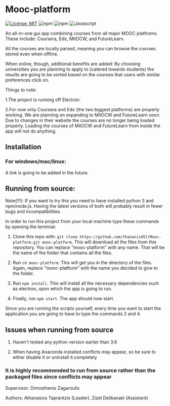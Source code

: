 # Mooc-platform
[![License: MIT](https://img.shields.io/badge/License-MIT-blue.svg)](https://github.com/thanasis457/Mooc-platform/blob/master/LICENSE)
![npm](https://img.shields.io/npm/v/npm)
![npm](https://img.shields.io/npm/v/node?label=node.js)
![Javascript](https://img.shields.io/badge/Javascript-Latest-yellowgreen)

An all-in-one gui app combining courses from all major MOOC platfroms. These include: Coursera, Edx, MitOCW, and FutureLearn.

All the courses are locally parsed, meaning you can browse the courses stored even when offline.

When online, though, additional benefits are added:
By choosing universities you are planning to apply to (catered towards students) the results are going to be sorted based on the courses that users with similar preferences click on.

Things to note:

1.The project is running off Electron.

2.For now only Coursera and Edx (the two biggest platforms) are properly working. We are planning on expanding to          MitOCW and FutureLearn soon. Due to changes in their website the courses are no longer being loaded properly. Loading the courses of MitOCW and FutureLearn from inside the app will not do anything.

## Installation
### For windows/mac/linux:

A link is going to be added in the future.

## Running from source:

Note(!!!): If you want to try this you need to have installed python 3 and npm/node.js. Having the latest versions of both will probably result in fewer bugs and incompatibilities.

In order to run this project from your local machine type these commands by opening the terminal:

1. Clone this repo with: ```git clone https://github.com/thanasis457/Mooc-platform.git mooc-platform```.
This will download all the files from this repository. You can replace "mooc-platform" with any name. That will be the name of the folder that contains all the files.

2. Run ```cd mooc-platform```. This will get you in the directory of the files. Again, replace "mooc-platform" with the name you decided to give to the folder.

3. Run ```npm install```. This will install all the necessary dependencies such as electron, upon which the app is going to run.

4. Finally, run ``npm start``. The app should now start.

Since you are running the scripts yourself, every time you want to start the application you are going to have to type the commands 2 and 4.

## Issues when running from source
1. Haven't tested any python version earlier than 3.6

2. When having Anaconda installed conflicts may appear, so be sure to either disable it or uninstall it completely

### It is highly recommended to run from source rather than the packaged files since conflicts may appear

Supervisor: Dimosthenis Zagaroulis

Authors: Athanasios Taprantzis (Leader), Zizel Delikanaki (Assistant)
